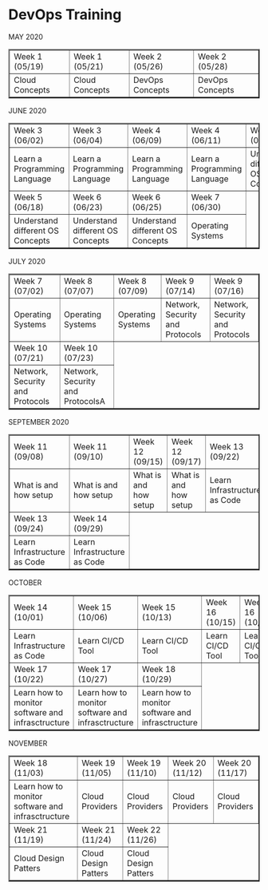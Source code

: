 # DevOps Training

MAY 2020
<table border="2">
    <tr>
        <td>Week 1 (05/19)</td>
        <td>Week 1 (05/21)</td>
        <td>Week 2 (05/26)</td>
        <td>Week 2 (05/28)</td>
    </tr>
    <tr>
        <td>Cloud Concepts</td>
        <td>Cloud Concepts</td>
        <td>DevOps Concepts</td>
        <td>DevOps Concepts</td>
    </tr>
</table>

JUNE 2020
<table border="2">
    <tr>
        <td>Week 3 (06/02)</td>
        <td>Week 3 (06/04)</td>
        <td>Week 4 (06/09)</td>
        <td>Week 4 (06/11)</td>
        <td>Week 5 (06/16)</td>      
    </tr>
    <tr>
        <td>Learn a Programming Language</td>
        <td>Learn a Programming Language</td>
        <td>Learn a Programming Language</td>
        <td>Learn a Programming Language</td>  
        <td>Understand different OS Concepts</td> 
        <tr>
        <td>Week 5 (06/18)</td>
        <td>Week 6 (06/23)</td>
        <td>Week 6 (06/25)</td>
        <td>Week 7 (06/30)</td>
    </tr>
    <tr>
        <td>Understand different OS Concepts</td>
        <td>Understand different OS Concepts</td>
        <td>Understand different OS Concepts</td>
        <td>Operating Systems</td> 
    </tr>
</table>

JULY 2020
<table border="2">
    <tr>
        <td>Week 7 (07/02)</td>
        <td>Week 8 (07/07)</td>
        <td>Week 8 (07/09)</td>
        <td>Week 9 (07/14)</td>
        <td>Week 9 (07/16)</td>      
    </tr>
    <tr>
        <td>Operating Systems</td>
        <td>Operating Systems</td>
        <td>Operating Systems</td>
        <td>Network, Security and Protocols</td>  
        <td>Network, Security and Protocols</td> 
        <tr>
        <td>Week 10 (07/21)</td>
        <td>Week 10 (07/23)</td>                
    </tr>
    <tr>
        <td>Network, Security and Protocols</td>
        <td>Network, Security and ProtocolsA</td>
    </tr>
</table>

SEPTEMBER 2020
<table border="2">
    <tr>
        <td>Week 11 (09/08)</td>
        <td>Week 11 (09/10)</td>
        <td>Week 12 (09/15)</td>
        <td>Week 12 (09/17)</td>
        <td>Week 13 (09/22)</td>      
    </tr>
    <tr>
        <td>What is and how setup</td>
        <td>What is and how setup</td>
        <td>What is and how setup</td>
        <td>What is and how setup</td>  
        <td>Learn Infrastructure as Code</td> 
        <tr>
        <td>Week 13 (09/24)</td>
        <td>Week 14 (09/29)</td>  
    </tr>
    <tr>
        <td>Learn Infrastructure as Code</td>
        <td>Learn Infrastructure as Code</td>
    </tr>
</table>

OCTOBER
<table border="2">
    <tr>
        <td>Week 14 (10/01)</td>
        <td>Week 15 (10/06)</td>
        <td>Week 15 (10/13)</td>
        <td>Week 16 (10/15)</td>
        <td>Week 16 (10/20)</td>      
    </tr>
    <tr>
        <td>Learn Infrastructure as Code</td>
        <td>Learn CI/CD Tool</td>
        <td>Learn CI/CD Tool</td>
        <td>Learn CI/CD Tool</td>  
        <td>Learn CI/CD Tool</td> 
        <tr>
        <td>Week 17 (10/22)</td>
        <td>Week 17 (10/27)</td>
        <td>Week 18 (10/29)</td>
    </tr>
    <tr>
        <td>Learn how to monitor software and infrasctructure</td>
        <td>Learn how to monitor software and infrasctructure</td>
        <td>Learn how to monitor software and infrasctructure</td>
    </tr>
</table>

NOVEMBER
<table border="2">
    <tr>
        <td>Week 18 (11/03)</td>
        <td>Week 19 (11/05)</td>
        <td>Week 19 (11/10)</td>
        <td>Week 20 (11/12)</td>
        <td>Week 20 (11/17)</td>      
    </tr>
    <tr>
        <td>Learn how to monitor software and infrasctructure</td>
        <td>Cloud Providers</td>
        <td>Cloud Providers</td>
        <td>Cloud Providers</td>  
        <td>Cloud Providers</td> 
        <tr>
        <td>Week 21 (11/19)</td>
        <td>Week 21 (11/24)</td>
        <td>Week 22 (11/26)</td>     
    </tr>
    <tr>
        <td>Cloud Design Patters</td>
        <td>Cloud Design Patters</td>
        <td>Cloud Design Patters</td>
    </tr>
</table>
